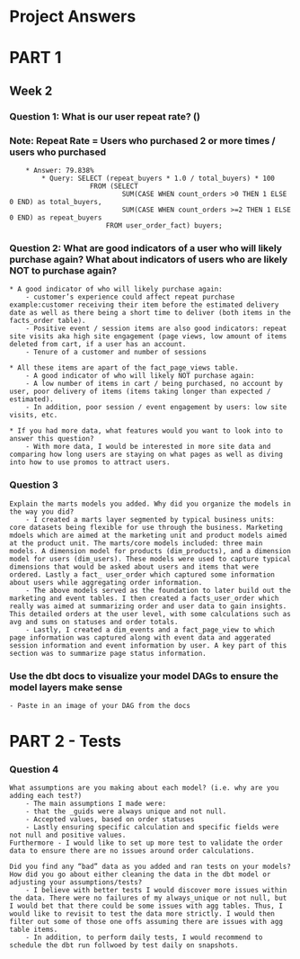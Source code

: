 # Project Answers
# PART 1

## Week 2

### Question 1: What is our user repeat rate? ()
### Note: Repeat Rate = Users who purchased 2 or more times / users who purchased
        * Answer: 79.838%
            * Query: SELECT (repeat_buyers * 1.0 / total_buyers) * 100 
                        FROM (SELECT 
                                SUM(CASE WHEN count_orders >0 THEN 1 ELSE 0 END) as total_buyers, 
                                SUM(CASE WHEN count_orders >=2 THEN 1 ELSE 0 END) as repeat_buyers 
                            FROM user_order_fact) buyers;    

### Question 2: What are good indicators of a user who will likely purchase again? What about indicators of users who are likely NOT to purchase again? 
    * A good indicator of who will likely purchase again: 
        - customer’s experience could affect repeat purchase example:customer receiving their item before the estimated delivery date as well as there being a short time to deliver (both items in the facts_order table).
        - Positive event / session items are also good indicators: repeat site visits aka high site engagement (page views, low amount of items deleted from cart, if a user has an account. 
        - Tenure of a customer and number of sessions 
   
    * All these items are apart of the fact_page_views table. 
        - A good indicator of who will likely NOT purchase again: 
    	- A low number of items in cart / being purchased, no account by user, poor delivery of items (items taking longer than expected / estimated). 
        - In addition, poor session / event engagement by users: low site visits, etc. 

    * If you had more data, what features would you want to look into to answer this question?
        - With more data, I would be interested in more site data and comparing how long users are staying on what pages as well as diving into how to use promos to attract users. 

### Question 3
    Explain the marts models you added. Why did you organize the models in the way you did?
        - I created a marts layer segmented by typical business units: core datasets being flexible for use through the business. Marketing mdoels which are aimed at the marketing unit and product models aimed at the product unit. The marts/core models included: three main models. A dimension model for products (dim_products), and a dimension model for users (dim_users). These models were used to capture typical dimensions that would be asked about users and items that were ordered. Lastly a fact_ user_order which captured some information about users while aggregating order information. 
        - The above models served as the foundation to later build out the marketing and event tables. I then created a facts_user_order which really was aimed at summarizing order and user data to gain insights. This detailed orders at the user level, with some calculations such as avg and sums on statuses and order totals.  
        - Lastly, I created a dim_events and a fact_page_view to which page information was captured along with event data and aggerated session information and event information by user. A key part of this section was to summarize page status information. 
### Use the dbt docs to visualize your model DAGs to ensure the model layers make sense
    - Paste in an image of your DAG from the docs
    


# PART 2 - Tests

### Question 4
    What assumptions are you making about each model? (i.e. why are you adding each test?)
        - The main assumptions I made were: 
        - that the _guids were always unique and not null. 
	    - Accepted values, based on order statuses
        - Lastly ensuring specific calculation and specific fields were not null and positive values. 
    Furthermore - I would like to set up more test to validate the order data to ensure there are no issues around order calculations. 
    
    Did you find any “bad” data as you added and ran tests on your models? How did you go about either cleaning the data in the dbt model or adjusting your assumptions/tests?
        - I believe with better tests I would discover more issues within the data. There were no failures of my always_unique or not null, but I would bet that there could be some issues with agg tables. Thus, I would like to revisit to test the data more strictly. I would then filter out some of those one offs assuming there are issues with agg table items. 
        - In addition, to perform daily tests, I would recommend to schedule the dbt run follwoed by test daily on snapshots.    
